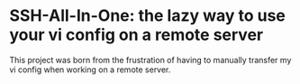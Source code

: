 # SSH-All-In-One: the lazy way to use your vi config on a remote server
This project was born from the frustration of having to manually transfer my vi config when working on a remote server.
